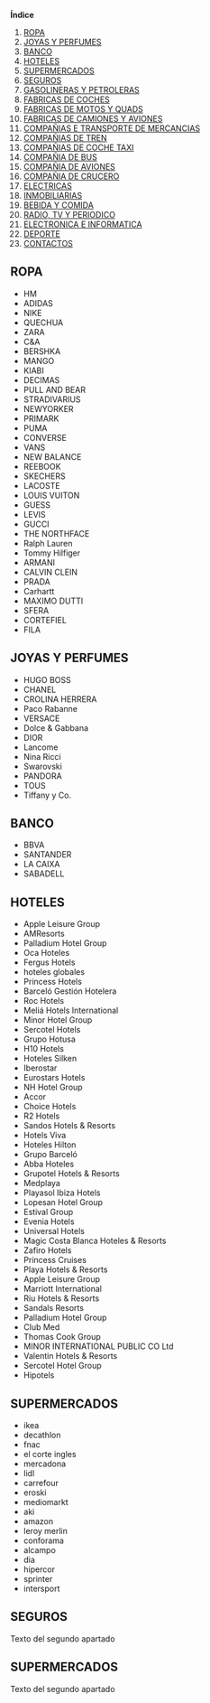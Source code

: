 **Índice**   
1. [ROPA](#id1)
2. [JOYAS Y PERFUMES](#id2)
3. [BANCO](#id3)
4. [HOTELES](#id4)
5. [SUPERMERCADOS](#id5)
6. [SEGUROS](#id6)
7. [GASOLINERAS Y PETROLERAS](#id7)
8. [FABRICAS DE COCHES](#id8)
9. [FABRICAS DE MOTOS Y QUADS](#id9)
10. [FABRICAS DE CAMIONES Y AVIONES](#id10)
11. [COMPAÑIAS E TRANSPORTE DE MERCANCIAS](#id11)
12. [COMPAÑIAS DE TREN](#id12)
13. [COMPAÑIAS DE COCHE TAXI](id13)
14. [COMPAÑIA DE BUS](#id14)
15. [COMPAÑIA DE AVIONES](#id15)
16. [COMPAÑIA DE CRUCERO](#id16)
17. [ELECTRICAS](#id17)
18. [INMOBILIARIAS](#id18)
19. [BEBIDA Y COMIDA](#id19)
20. [RADIO, TV Y PERIODICO](#id20)
21. [ELECTRONICA E INFORMATICA](#id21)
22. [DEPORTE](#id20)
23. [CONTACTOS](#id21)


## ROPA<a name="id1"></a>
* HM
* ADIDAS
* NIKE
* QUECHUA
* ZARA
* C&A
* BERSHKA
* MANGO
* KIABI
* DECIMAS
* PULL AND BEAR
* STRADIVARIUS
* NEWYORKER
* PRIMARK
* PUMA
* CONVERSE
* VANS
* NEW BALANCE
* REEBOOK
* SKECHERS
* LACOSTE
* LOUIS VUITON
* GUESS
* LEVIS
* GUCCI
* THE NORTHFACE
* Ralph Lauren
* Tommy Hilfiger
* ARMANI
* CALVIN CLEIN
* PRADA
* Carhartt
* MAXIMO DUTTI
* SFERA
* CORTEFIEL
* FILA
## JOYAS Y PERFUMES<a name="id2"></a>
* HUGO BOSS
* CHANEL
* CROLINA HERRERA
* Paco Rabanne
* VERSACE
* Dolce & Gabbana
* DIOR
* Lancome
*  Nina Ricci
*  Swarovski
*  PANDORA
*  TOUS
*  Tiffany y Co.
## BANCO<a name="id3"></a>
* BBVA
* SANTANDER
* LA CAIXA
* SABADELL
## HOTELES<a name="id4"></a>
*  Apple Leisure Group
*  AMResorts
*  Palladium Hotel Group
*  Oca Hoteles
*  Fergus Hotels
*  hoteles globales
*  Princess Hotels
*  Barceló Gestión Hotelera
*  Roc Hotels
*  Meliá Hotels International
*  Minor Hotel Group
*  Sercotel Hotels
*  Grupo Hotusa
*  H10 Hotels
*  Hoteles Silken
*  Iberostar
*  Eurostars Hotels
*  NH Hotel Group
*  Accor
*  Choice Hotels
*  R2 Hotels
*  Sandos Hotels & Resorts
*  Hotels Viva
*  Hoteles Hilton
*  Grupo Barceló
*  Abba Hoteles
*  Grupotel Hotels & Resorts
*  Medplaya
*  Playasol Ibiza Hotels
*  Lopesan Hotel Group
*  Estival Group
*  Evenia Hotels
*  Universal Hotels
*  Magic Costa Blanca Hoteles & Resorts
*  Zafiro Hotels
*  Princess Cruises
*  Playa Hotels & Resorts
*  Apple Leisure Group
*  Marriott International
*  Riu Hotels & Resorts
*  Sandals Resorts
*  Palladium Hotel Group
*  Club Med
*  Thomas Cook Group
*  MINOR INTERNATIONAL PUBLIC CO Ltd
*  Valentin Hotels & Resorts
*  Sercotel Hotel Group
*  Hipotels
## SUPERMERCADOS<a name="id5"></a>
* ikea
* decathlon
* fnac
* el corte ingles
* mercadona
* lidl
* carrefour
* eroski
* mediomarkt
* aki
* amazon
* leroy merlin
* conforama
* alcampo
* dia
* hipercor
* sprinter
* intersport
## SEGUROS<a name="id6"></a>
Texto del segundo apartado
## SUPERMERCADOS<a name="id5"></a>
Texto del segundo apartado
